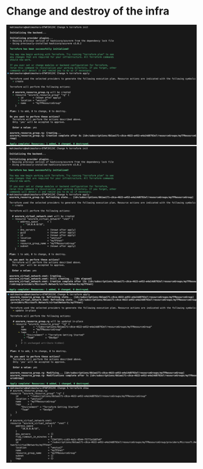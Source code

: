 # Change and destroy of the infra

![output](https://github.com/mahimasharu2208/Azure-ops-tf/blob/main/Change/Screenshots/change1.png)
![output](https://github.com/mahimasharu2208/Azure-ops-tf/blob/main/Change/Screenshots/change2.png)
![output](https://github.com/mahimasharu2208/Azure-ops-tf/blob/main/Change/Screenshots/change3.png)
![output](https://github.com/mahimasharu2208/Azure-ops-tf/blob/main/Change/Screenshots/change4.png)

